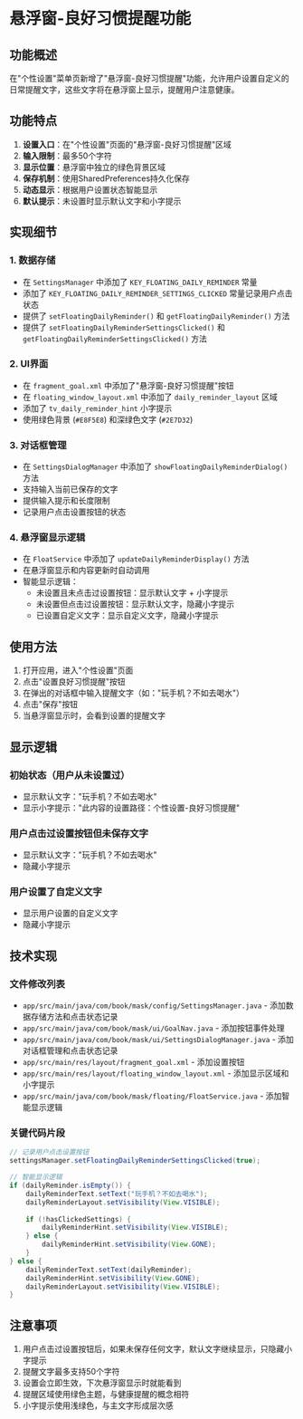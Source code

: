 # 悬浮窗-良好习惯提醒功能

## 功能概述

在"个性设置"菜单页新增了"悬浮窗-良好习惯提醒"功能，允许用户设置自定义的日常提醒文字，这些文字将在悬浮窗上显示，提醒用户注意健康。

## 功能特点

1. **设置入口**：在"个性设置"页面的"悬浮窗-良好习惯提醒"区域
2. **输入限制**：最多50个字符
3. **显示位置**：悬浮窗中独立的绿色背景区域
4. **保存机制**：使用SharedPreferences持久化保存
5. **动态显示**：根据用户设置状态智能显示
6. **默认提示**：未设置时显示默认文字和小字提示

## 实现细节

### 1. 数据存储
- 在 `SettingsManager` 中添加了 `KEY_FLOATING_DAILY_REMINDER` 常量
- 添加了 `KEY_FLOATING_DAILY_REMINDER_SETTINGS_CLICKED` 常量记录用户点击状态
- 提供了 `setFloatingDailyReminder()` 和 `getFloatingDailyReminder()` 方法
- 提供了 `setFloatingDailyReminderSettingsClicked()` 和 `getFloatingDailyReminderSettingsClicked()` 方法

### 2. UI界面
- 在 `fragment_goal.xml` 中添加了"悬浮窗-良好习惯提醒"按钮
- 在 `floating_window_layout.xml` 中添加了 `daily_reminder_layout` 区域
- 添加了 `tv_daily_reminder_hint` 小字提示
- 使用绿色背景 (`#E8F5E8`) 和深绿色文字 (`#2E7D32`)

### 3. 对话框管理
- 在 `SettingsDialogManager` 中添加了 `showFloatingDailyReminderDialog()` 方法
- 支持输入当前已保存的文字
- 提供输入提示和长度限制
- 记录用户点击设置按钮的状态

### 4. 悬浮窗显示逻辑
- 在 `FloatService` 中添加了 `updateDailyReminderDisplay()` 方法
- 在悬浮窗显示和内容更新时自动调用
- 智能显示逻辑：
  - 未设置且未点击过设置按钮：显示默认文字 + 小字提示
  - 未设置但点击过设置按钮：显示默认文字，隐藏小字提示
  - 已设置自定义文字：显示自定义文字，隐藏小字提示

## 使用方法

1. 打开应用，进入"个性设置"页面
2. 点击"设置良好习惯提醒"按钮
3. 在弹出的对话框中输入提醒文字（如："玩手机？不如去喝水"）
4. 点击"保存"按钮
5. 当悬浮窗显示时，会看到设置的提醒文字

## 显示逻辑

### 初始状态（用户从未设置过）
- 显示默认文字："玩手机？不如去喝水"
- 显示小字提示："此内容的设置路径：个性设置-良好习惯提醒"

### 用户点击过设置按钮但未保存文字
- 显示默认文字："玩手机？不如去喝水"
- 隐藏小字提示

### 用户设置了自定义文字
- 显示用户设置的自定义文字
- 隐藏小字提示

## 技术实现

### 文件修改列表
- `app/src/main/java/com/book/mask/config/SettingsManager.java` - 添加数据存储方法和点击状态记录
- `app/src/main/java/com/book/mask/ui/GoalNav.java` - 添加按钮事件处理
- `app/src/main/java/com/book/mask/ui/SettingsDialogManager.java` - 添加对话框管理和点击状态记录
- `app/src/main/res/layout/fragment_goal.xml` - 添加设置按钮
- `app/src/main/res/layout/floating_window_layout.xml` - 添加显示区域和小字提示
- `app/src/main/java/com/book/mask/floating/FloatService.java` - 添加智能显示逻辑

### 关键代码片段

```java
// 记录用户点击设置按钮
settingsManager.setFloatingDailyReminderSettingsClicked(true);

// 智能显示逻辑
if (dailyReminder.isEmpty()) {
    dailyReminderText.setText("玩手机？不如去喝水");
    dailyReminderLayout.setVisibility(View.VISIBLE);
    
    if (!hasClickedSettings) {
        dailyReminderHint.setVisibility(View.VISIBLE);
    } else {
        dailyReminderHint.setVisibility(View.GONE);
    }
} else {
    dailyReminderText.setText(dailyReminder);
    dailyReminderHint.setVisibility(View.GONE);
    dailyReminderLayout.setVisibility(View.VISIBLE);
}
```

## 注意事项

1. 用户点击过设置按钮后，如果未保存任何文字，默认文字继续显示，只隐藏小字提示
2. 提醒文字最多支持50个字符
3. 设置会立即生效，下次悬浮窗显示时就能看到
4. 提醒区域使用绿色主题，与健康提醒的概念相符
5. 小字提示使用浅绿色，与主文字形成层次感 